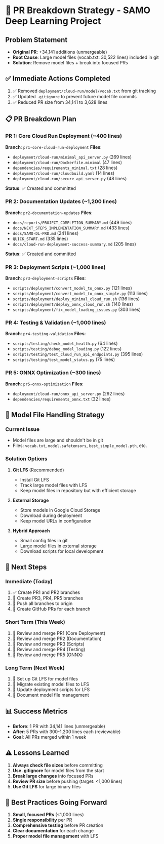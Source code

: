 # 🚨 PR Breakdown Strategy - SAMO Deep Learning Project

## **Problem Statement**
- **Original PR**: +34,141 additions (unmergeable)
- **Root Cause**: Large model files (vocab.txt: 30,522 lines) included in git
- **Solution**: Remove model files + break into focused PRs

## **✅ Immediate Actions Completed**
1. ✅ Removed `deployment/cloud-run/model/vocab.txt` from git tracking
2. ✅ Updated `.gitignore` to prevent future model file commits
3. ✅ Reduced PR size from 34,141 to 3,628 lines

## **📋 PR Breakdown Plan**

### **PR 1: Core Cloud Run Deployment** (~400 lines)
**Branch**: `pr1-core-cloud-run-deployment`
**Files**:
- `deployment/cloud-run/minimal_api_server.py` (269 lines)
- `deployment/cloud-run/Dockerfile.minimal` (47 lines)
- `dependencies/requirements_minimal.txt` (28 lines)
- `deployment/cloud-run/cloudbuild.yaml` (14 lines)
- `deployment/cloud-run/secure_api_server.py` (48 lines)

**Status**: ✅ Created and committed

### **PR 2: Documentation Updates** (~1,200 lines)
**Branch**: `pr2-documentation-updates`
**Files**:
- `docs/reports/PROJECT_COMPLETION_SUMMARY.md` (449 lines)
- `docs/NEXT_STEPS_IMPLEMENTATION_SUMMARY.md` (433 lines)
- `docs/SAMO-DL-PRD.md` (241 lines)
- `QUICK_START.md` (335 lines)
- `docs/cloud-run-deployment-success-summary.md` (205 lines)

**Status**: ✅ Created and committed

### **PR 3: Deployment Scripts** (~1,000 lines)
**Branch**: `pr3-deployment-scripts`
**Files**:
- `scripts/deployment/convert_model_to_onnx.py` (121 lines)
- `scripts/deployment/convert_model_to_onnx_simple.py` (113 lines)
- `scripts/deployment/deploy_minimal_cloud_run.sh` (136 lines)
- `scripts/deployment/deploy_onnx_cloud_run.sh` (140 lines)
- `scripts/deployment/fix_model_loading_issues.py` (303 lines)

### **PR 4: Testing & Validation** (~1,000 lines)
**Branch**: `pr4-testing-validation`
**Files**:
- `scripts/testing/check_model_health.py` (64 lines)
- `scripts/testing/debug_model_loading.py` (122 lines)
- `scripts/testing/test_cloud_run_api_endpoints.py` (395 lines)
- `scripts/testing/test_model_status.py` (75 lines)

### **PR 5: ONNX Optimization** (~300 lines)
**Branch**: `pr5-onnx-optimization`
**Files**:
- `deployment/cloud-run/onnx_api_server.py` (292 lines)
- `dependencies/requirements_onnx.txt` (32 lines)

## **🔧 Model File Handling Strategy**

### **Current Issue**
- Model files are large and shouldn't be in git
- Files: `vocab.txt`, `model.safetensors`, `best_simple_model.pth`, etc.

### **Solution Options**
1. **Git LFS** (Recommended)
   - Install Git LFS
   - Track large model files with LFS
   - Keep model files in repository but with efficient storage

2. **External Storage**
   - Store models in Google Cloud Storage
   - Download during deployment
   - Keep model URLs in configuration

3. **Hybrid Approach**
   - Small config files in git
   - Large model files in external storage
   - Download scripts for local development

## **🚀 Next Steps**

### **Immediate (Today)**
1. ✅ Create PR1 and PR2 branches
2. 🔄 Create PR3, PR4, PR5 branches
3. 🔄 Push all branches to origin
4. 🔄 Create GitHub PRs for each branch

### **Short Term (This Week)**
1. 🔄 Review and merge PR1 (Core Deployment)
2. 🔄 Review and merge PR2 (Documentation)
3. 🔄 Review and merge PR3 (Scripts)
4. 🔄 Review and merge PR4 (Testing)
5. 🔄 Review and merge PR5 (ONNX)

### **Long Term (Next Week)**
1. 🔄 Set up Git LFS for model files
2. 🔄 Migrate existing model files to LFS
3. 🔄 Update deployment scripts for LFS
4. 🔄 Document model file management

## **📊 Success Metrics**
- **Before**: 1 PR with 34,141 lines (unmergeable)
- **After**: 5 PRs with 300-1,200 lines each (reviewable)
- **Goal**: All PRs merged within 1 week

## **⚠️ Lessons Learned**
1. **Always check file sizes** before committing
2. **Use .gitignore** for model files from the start
3. **Break large changes** into focused PRs
4. **Review PR size** before pushing (target: <1,000 lines)
5. **Use Git LFS** for large binary files

## **🎯 Best Practices Going Forward**
1. **Small, focused PRs** (<1,000 lines)
2. **Single responsibility** per PR
3. **Comprehensive testing** before PR creation
4. **Clear documentation** for each change
5. **Proper model file management** with LFS